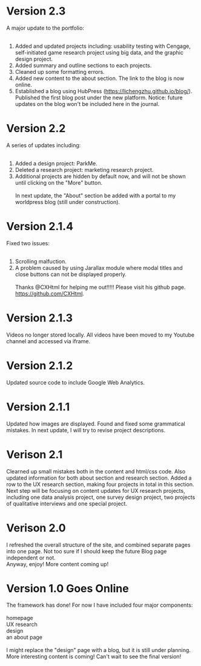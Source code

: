 # Version 2.3
A major update to the portfolio: <br><br>
1. Added and updated projects including: usability testing with Cengage, self-initiated game research project using big data, and the graphic design project.<br>
2. Added summary and outline sections to each projects.<br>
3. Cleaned up some formatting errors.<br>
4. Added new content to the about section. The link to the blog is now online.<br>
5. Established a blog using HubPress (https://lichengzhu.github.io/blog/). Published the first blog post under the new platform. Notice: future updates on the blog won't be included here in the journal.

# Version 2.2
A series of updates including:<br><br>
1. Added a design project: ParkMe.<br>
2. Deleted a research project: marketing research project. <br>
3. Additional projects are hidden by default now, and will not be shown until clicking on the "More" button.<br><br>
In next update, the "About" section be added with a portal to my worldpress blog (still under construction).



# Version 2.1.4
Fixed two issues: <br><br>
1. Scrolling malfuction. <br>
2. A problem caused by using Jarallax module where modal titles and close buttons can not be displayed properly. <br><br>
Thanks @CXHtml for helping me out!!!!! Please visit his github page. https://github.com/CXHtml.



# Version 2.1.3
Videos no longer stored locally. All videos have been moved to my Youtube channel and accessed via iframe.



# Version 2.1.2
Updated source code to include Google Web Analytics.



# Version 2.1.1
Updated how images are displayed. Found and fixed some grammatical mistakes. In next update, I will try to revise project descriptions.



# Verison 2.1
Clearned up small mistakes both in the content and html/css code. Also updated information for both about section and research section. Added a row to the UX research section, making four projects in total in this section.
<br>
Next step will be focusing on content updates for UX research projects, including one data analysis project, one survey design project, two projects of qualitative interviews and one special project.



# Verison 2.0
I refreshed the overall structure of the site, and combined separate pages into one page. Not too sure if I should keep the future Blog page independent or not.
<br>
Anyway, enjoy! More content coming up!



# Version 1.0 Goes Online
The framework has done! For now I have included four major components: <br>
<br>
homepage <br>
UX research <br>
design <br>
an about page <br> 
<br>
I might replace the "design" page with a blog, but it is still under planning. More interesting content is coming! Can't wait to see the final version!

